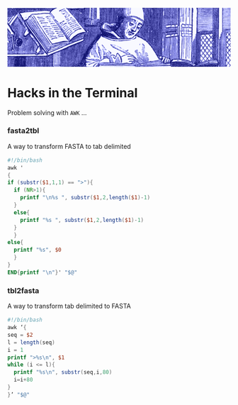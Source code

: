 ![](scriptorium1.png)

# Hacks in the Terminal

Problem solving with `AWK` …

### fasta2tbl

A way to transform FASTA to tab delimited

```awk
#!/bin/bash
awk '
{
if (substr($1,1,1) == ">"){
  if (NR>1){
    printf "\n%s ", substr($1,2,length($1)-1)
  }
  else{
    printf "%s ", substr($1,2,length($1)-1)
  }
  }
else{
  printf "%s", $0
  }
}
END{printf "\n"}' "$@"
```

### tbl2fasta

A way to transform tab delimited to FASTA

```awk
#!/bin/bash
awk ‘{
seq = $2
l = length(seq)
i = 1
printf ">%s\n", $1
while (i <= l){
  printf "%s\n", substr(seq,i,80)
  i=i+80
}
}’ "$@"
```

